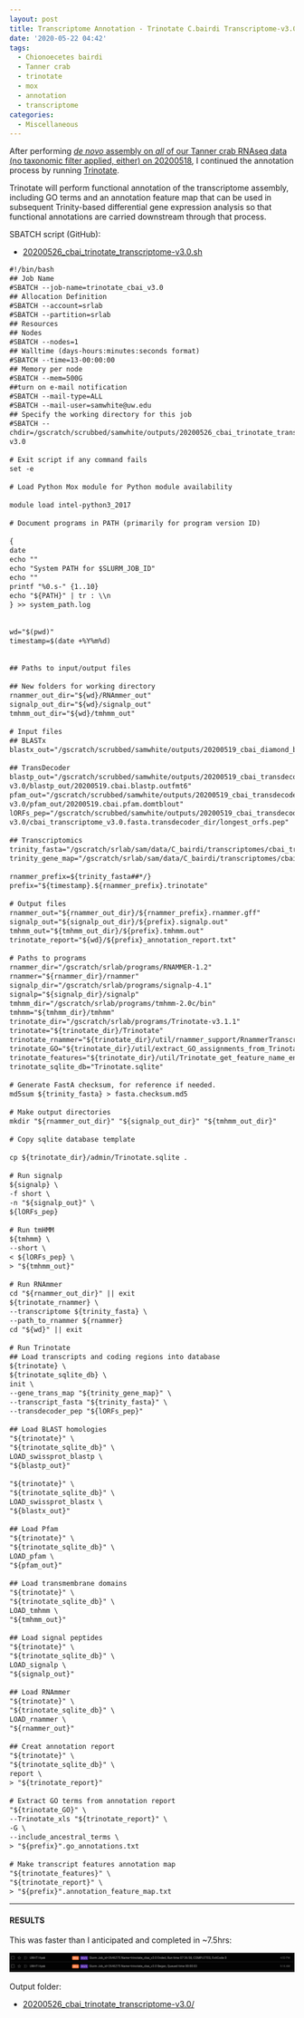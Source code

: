 ```yaml
---
layout: post
title: Transcriptome Annotation - Trinotate C.bairdi Transcriptome-v3.0 on Mox
date: '2020-05-22 04:42'
tags:
  - Chionoecetes bairdi
  - Tanner crab
  - trinotate
  - mox
  - annotation
  - transcriptome
categories:
  - Miscellaneous
---
```

After performing [_de novo_ assembly on _all_ of our Tanner crab RNAseq data (no taxonomic filter applied, either) on 20200518](https://robertslab.github.io/sams-notebook/2020/05/18/Transcriptome-Assembly-C.bairdi-All-Pooled-RNAseq-Data-Without-Taxonomic-Filters-with-Trinity-on-Mox.html), I continued the annotation process by running [Trinotate](https://github.com/Trinotate/Trinotate.github.io/wiki).


Trinotate will perform functional annotation of the transcriptome assembly, including GO terms and an annotation feature map that can be used in subsequent Trinity-based differential gene expression analysis so that functional annotations are carried downstream through that process.



SBATCH script (GitHub):

- [20200526_cbai_trinotate_transcriptome-v3.0.sh](https://github.com/RobertsLab/sams-notebook/blob/master/sbatch_scripts/20200526_cbai_trinotate_transcriptome-v3.0.sh)

```shell
#!/bin/bash
## Job Name
#SBATCH --job-name=trinotate_cbai_v3.0
## Allocation Definition
#SBATCH --account=srlab
#SBATCH --partition=srlab
## Resources
## Nodes
#SBATCH --nodes=1
## Walltime (days-hours:minutes:seconds format)
#SBATCH --time=13-00:00:00
## Memory per node
#SBATCH --mem=500G
##turn on e-mail notification
#SBATCH --mail-type=ALL
#SBATCH --mail-user=samwhite@uw.edu
## Specify the working directory for this job
#SBATCH --chdir=/gscratch/scrubbed/samwhite/outputs/20200526_cbai_trinotate_transcriptome-v3.0

# Exit script if any command fails
set -e

# Load Python Mox module for Python module availability

module load intel-python3_2017

# Document programs in PATH (primarily for program version ID)

{
date
echo ""
echo "System PATH for $SLURM_JOB_ID"
echo ""
printf "%0.s-" {1..10}
echo "${PATH}" | tr : \\n
} >> system_path.log


wd="$(pwd)"
timestamp=$(date +%Y%m%d)


## Paths to input/output files

## New folders for working directory
rnammer_out_dir="${wd}/RNAmmer_out"
signalp_out_dir="${wd}/signalp_out"
tmhmm_out_dir="${wd}/tmhmm_out"

# Input files
## BLASTx
blastx_out="/gscratch/scrubbed/samwhite/outputs/20200519_cbai_diamond_blastx_transcriptome_v3.0/20200518.C_bairdi.Trinity.blastx.outfmt6"

## TransDecoder
blastp_out="/gscratch/scrubbed/samwhite/outputs/20200519_cbai_transdecoder_transcriptome-v3.0/blastp_out/20200519.cbai.blastp.outfmt6"
pfam_out="/gscratch/scrubbed/samwhite/outputs/20200519_cbai_transdecoder_transcriptome-v3.0/pfam_out/20200519.cbai.pfam.domtblout"
lORFs_pep="/gscratch/scrubbed/samwhite/outputs/20200519_cbai_transdecoder_transcriptome-v3.0/cbai_transcriptome_v3.0.fasta.transdecoder_dir/longest_orfs.pep"

## Transcriptomics
trinity_fasta="/gscratch/srlab/sam/data/C_bairdi/transcriptomes/cbai_transcriptome_v3.0.fasta"
trinity_gene_map="/gscratch/srlab/sam/data/C_bairdi/transcriptomes/cbai_transcriptome_v3.0.fasta.gene_trans_map"

rnammer_prefix=${trinity_fasta##*/}
prefix="${timestamp}.${rnammer_prefix}.trinotate"

# Output files
rnammer_out="${rnammer_out_dir}/${rnammer_prefix}.rnammer.gff"
signalp_out="${signalp_out_dir}/${prefix}.signalp.out"
tmhmm_out="${tmhmm_out_dir}/${prefix}.tmhmm.out"
trinotate_report="${wd}/${prefix}_annotation_report.txt"

# Paths to programs
rnammer_dir="/gscratch/srlab/programs/RNAMMER-1.2"
rnammer="${rnammer_dir}/rnammer"
signalp_dir="/gscratch/srlab/programs/signalp-4.1"
signalp="${signalp_dir}/signalp"
tmhmm_dir="/gscratch/srlab/programs/tmhmm-2.0c/bin"
tmhmm="${tmhmm_dir}/tmhmm"
trinotate_dir="/gscratch/srlab/programs/Trinotate-v3.1.1"
trinotate="${trinotate_dir}/Trinotate"
trinotate_rnammer="${trinotate_dir}/util/rnammer_support/RnammerTranscriptome.pl"
trinotate_GO="${trinotate_dir}/util/extract_GO_assignments_from_Trinotate_xls.pl"
trinotate_features="${trinotate_dir}/util/Trinotate_get_feature_name_encoding_attributes.pl"
trinotate_sqlite_db="Trinotate.sqlite"

# Generate FastA checksum, for reference if needed.
md5sum ${trinity_fasta} > fasta.checksum.md5

# Make output directories
mkdir "${rnammer_out_dir}" "${signalp_out_dir}" "${tmhmm_out_dir}"

# Copy sqlite database template

cp ${trinotate_dir}/admin/Trinotate.sqlite .

# Run signalp
${signalp} \
-f short \
-n "${signalp_out}" \
${lORFs_pep}

# Run tmHMM
${tmhmm} \
--short \
< ${lORFs_pep} \
> "${tmhmm_out}"

# Run RNAmmer
cd "${rnammer_out_dir}" || exit
${trinotate_rnammer} \
--transcriptome ${trinity_fasta} \
--path_to_rnammer ${rnammer}
cd "${wd}" || exit

# Run Trinotate
## Load transcripts and coding regions into database
${trinotate} \
${trinotate_sqlite_db} \
init \
--gene_trans_map "${trinity_gene_map}" \
--transcript_fasta "${trinity_fasta}" \
--transdecoder_pep "${lORFs_pep}"

## Load BLAST homologies
"${trinotate}" \
"${trinotate_sqlite_db}" \
LOAD_swissprot_blastp \
"${blastp_out}"

"${trinotate}" \
"${trinotate_sqlite_db}" \
LOAD_swissprot_blastx \
"${blastx_out}"

## Load Pfam
"${trinotate}" \
"${trinotate_sqlite_db}" \
LOAD_pfam \
"${pfam_out}"

## Load transmembrane domains
"${trinotate}" \
"${trinotate_sqlite_db}" \
LOAD_tmhmm \
"${tmhmm_out}"

## Load signal peptides
"${trinotate}" \
"${trinotate_sqlite_db}" \
LOAD_signalp \
"${signalp_out}"

## Load RNAmmer
"${trinotate}" \
"${trinotate_sqlite_db}" \
LOAD_rnammer \
"${rnammer_out}"

## Creat annotation report
"${trinotate}" \
"${trinotate_sqlite_db}" \
report \
> "${trinotate_report}"

# Extract GO terms from annotation report
"${trinotate_GO}" \
--Trinotate_xls "${trinotate_report}" \
-G \
--include_ancestral_terms \
> "${prefix}".go_annotations.txt

# Make transcript features annotation map
"${trinotate_features}" \
"${trinotate_report}" \
> "${prefix}".annotation_feature_map.txt
```

---

#### RESULTS

This was faster than I anticipated and completed in ~7.5hrs:

![cbai transcriptome v3.0 trinotate runtime](https://github.com/RobertsLab/sams-notebook/blob/master/images/screencaps/20200526_cbai_trinotate_transcriptome-v3.0_runtime.png?raw=true)


Output folder:

- [20200526_cbai_trinotate_transcriptome-v3.0/](https://gannet.fish.washington.edu/Atumefaciens/20200526_cbai_trinotate_transcriptome-v3.0/)
